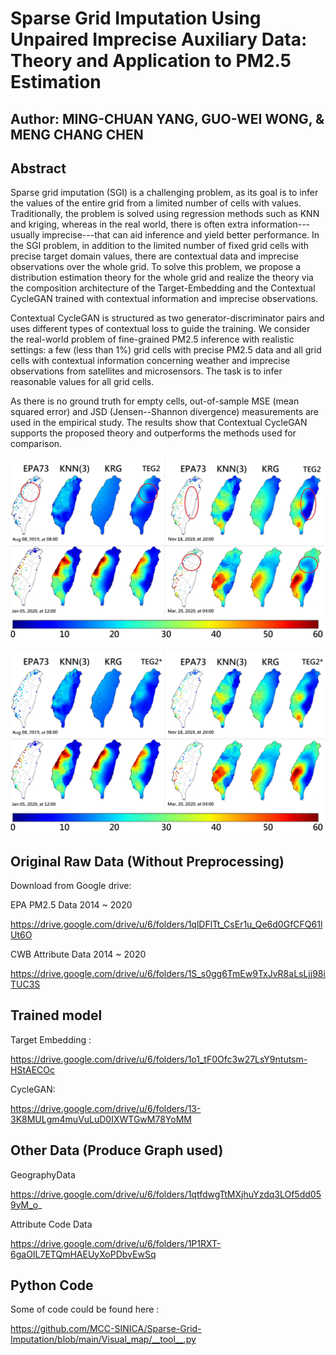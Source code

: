# Sparse Grid Imputation Using Unpaired Imprecise Auxiliary Data: Theory and Application to PM2.5 Estimation

## Author: MING-CHUAN YANG, GUO-WEI WONG, & MENG CHANG CHEN

## Abstract
Sparse grid imputation (SGI) is a challenging problem, as its goal is to infer the values of the entire grid from a limited number of cells with values. 
Traditionally, the problem is solved using regression methods such as KNN and kriging, whereas in the real world, there is often extra information---usually imprecise---that can aid inference and yield better performance.
In the SGI problem, in addition to the limited number of fixed grid cells with precise target domain values, there are contextual data and imprecise observations over the whole grid. 
To solve this problem, we propose a distribution estimation theory for the whole grid and realize the theory via the composition architecture of the Target-Embedding and the 
Contextual CycleGAN trained with contextual information and imprecise observations. 

Contextual CycleGAN is structured as two generator-discriminator pairs and uses different types of contextual loss to guide the training.
We consider the real-world problem of fine-grained PM2.5 inference with realistic settings: a few (less than 1%) grid cells with precise PM2.5 data and all grid cells with contextual
information concerning weather and imprecise observations from satellites and microsensors. The task is to infer reasonable
values for all grid cells.  

As there is no ground truth for empty cells, out-of-sample MSE (mean squared error) and JSD (Jensen--Shannon divergence) measurements are used in the empirical study. 
The results show that Contextual CycleGAN supports the proposed theory and outperforms the methods used for comparison.

![image](https://github.com/MCC-SINICA/Sparse-Grid-Imputation/blob/main/example/image_2022_07_01T08_33_32_968Z.jpg)

![image](https://github.com/MCC-SINICA/Sparse-Grid-Imputation/blob/main/example/image_2022_07_01T09_35_45_149Z.png)

## Original Raw Data (Without Preprocessing)
Download from Google drive:

EPA PM2.5 Data 2014 ~ 2020

https://drive.google.com/drive/u/6/folders/1qlDFlTt_CsEr1u_Qe6d0GfCFQ61lUt6O

CWB Attribute Data 2014 ~ 2020

https://drive.google.com/drive/u/6/folders/1S_s0gg6TmEw9TxJvR8aLsLjj98iTUC3S

## Trained model
Target Embedding :

https://drive.google.com/drive/u/6/folders/1o1_tF0Ofc3w27LsY9ntutsm-HStAECOc

CycleGAN:

https://drive.google.com/drive/u/6/folders/13-3K8MULgm4muVuLuD0IXWTGwM78YoMM

## Other Data (Produce Graph used)

GeographyData

https://drive.google.com/drive/u/6/folders/1qtfdwgTtMXjhuYzdq3LOf5dd059yM_o_

Attribute Code Data

https://drive.google.com/drive/u/6/folders/1P1RXT-6gaOIL7ETQmHAEUyXoPDbvEwSq

## Python Code

Some of code could be found here :

https://github.com/MCC-SINICA/Sparse-Grid-Imputation/blob/main/Visual_map/__tool__.py





